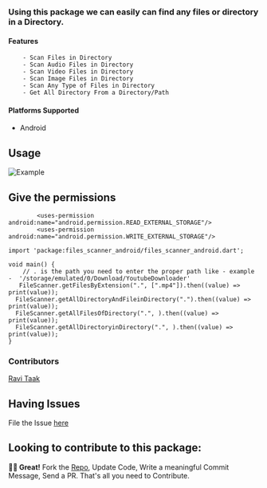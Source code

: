 ###  Using this package we can easily can find any files or directory in a Directory.

#### Features
        - Scan Files in Directory
        - Scan Audio Files in Directory
        - Scan Video Files in Directory
        - Scan Image Files in Directory
        - Scan Any Type of Files in Directory
        - Get All Directory From a Directory/Path

#### Platforms Supported

- Android

## Usage

![Example](https://github.com/ravitaak/files_scanner_android/blob/master/example/screenshots/example.png)

## Give the permissions
```
        <uses-permission android:name="android.permission.READ_EXTERNAL_STORAGE"/>
        <uses-permission android:name="android.permission.WRITE_EXTERNAL_STORAGE"/>
```

```
import 'package:files_scanner_android/files_scanner_android.dart';

void main() {
    // . is the path you need to enter the proper path like - example -  '/storage/emulated/0/Download/YoutubeDownloader'
   FileScanner.getFilesByExtension(".", [".mp4"]).then((value) => print(value));
  FileScanner.getAllDirectoryAndFileinDirectory(".").then((value) => print(value));
  FileScanner.getAllFilesOfDirectory(".", ).then((value) => print(value));
  FileScanner.getAllDirectoryinDirectory(".", ).then((value) => print(value));
}
```

### Contributors

[Ravi Taak](https://www.linkedin.com/in/ravitaak/)



## Having Issues

File the Issue [here](https://github.com/ravitaak/files_scanner_android/issues)

## Looking to contribute to this package:

**🤘🏻 Great!**
 Fork the [Repo](https://github.com/ravitaak/files_scanner_android), Update Code, Write a meaningful Commit Message, Send a PR. That's all you need to Contribute.
